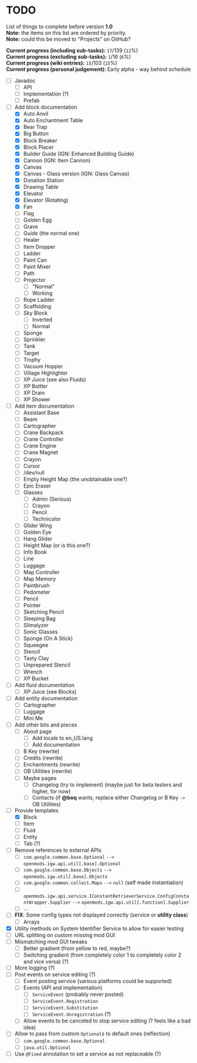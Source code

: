 # TODO
List of things to complete before version **1.0**<br />
**Note:** the items on this list are ordered by priority.<br />
**Note:** could this be moved to "Projects" on GitHub?

**Current progress (including sub-tasks):** `17`/139 (`12`%)<br />
**Current progress (excluding sub-tasks):** `1`/16 (`6`%)<br />
**Current progress (wiki entries):** `15`/103 (`15`%)<br />
**Current progress (personal judgement):** Early alpha - way behind schedule

- [ ] Javadoc
  - [ ] API
  - [ ] Implementation (?)
  - [ ] Prefab
- [ ] Add block documentation
  - [X] Auto Anvil
  - [X] Auto Enchantment Table
  - [X] Bear Trap
  - [X] Big Button
  - [X] Block Breaker
  - [X] Block Placer
  - [X] Builder Guide (IGN: Enhanced Building Guide)
  - [X] Cannon (IGN: Item Cannon)
  - [X] Canvas
  - [X] Canvas - Glass version (IGN: Glass Canvas)
  - [X] Donation Station
  - [X] Drawing Table
  - [X] Elevator
  - [X] Elevator (Rotating)
  - [X] Fan
  - [ ] Flag
  - [ ] Golden Egg
  - [ ] Grave
  - [ ] Guide (the normal one)
  - [ ] Healer
  - [ ] Item Dropper
  - [ ] Ladder
  - [ ] Paint Can
  - [ ] Paint Mixer
  - [ ] Path
  - [ ] Projector
    - [ ] "Normal"
    - [ ] Working
  - [ ] Rope Ladder
  - [ ] Scaffolding
  - [ ] Sky Block
    - [ ] Inverted
	- [ ] Normal
  - [ ] Sponge
  - [ ] Sprinkler
  - [ ] Tank
  - [ ] Target
  - [ ] Trophy
  - [ ] Vacuum Hopper
  - [ ] Village Highlighter
  - [ ] XP Juice (see also Fluids)
  - [ ] XP Bottler
  - [ ] XP Drain
  - [ ] XP Shower
- [ ] Add item documentation
  - [ ] Assistant Base
  - [ ] Beam
  - [ ] Cartographer
  - [ ] Crane Backpack
  - [ ] Crane Controller
  - [ ] Crane Engine
  - [ ] Crane Magnet
  - [ ] Crayon
  - [ ] Cursor
  - [ ] /dev/null
  - [ ] Empty Height Map (the unobtainable one?)
  - [ ] Epic Eraser
  - [ ] Glasses
    - [ ] Admin (Serious)
	- [ ] Crayon
	- [ ] Pencil
	- [ ] Technicolor
  - [ ] Glider Wing
  - [ ] Golden Eye
  - [ ] Hang Glider
  - [ ] Height Map (or is this one?)
  - [ ] Info Book
  - [ ] Line
  - [ ] Luggage
  - [ ] Map Controller
  - [ ] Map Memory
  - [ ] Paintbrush
  - [ ] Pedometer
  - [ ] Pencil
  - [ ] Pointer
  - [ ] Sketching Pencil
  - [ ] Sleeping Bag
  - [ ] Slimalyzer
  - [ ] Sonic Glasses
  - [ ] Sponge (On A Stick)
  - [ ] Squeegee
  - [ ] Stencil
  - [ ] Tasty Clay
  - [ ] Unprepared Stencil
  - [ ] Wrench
  - [ ] XP Bucket
- [ ] Add fluid documentation
  - [ ] XP Juice (see Blocks)
- [ ] Add entity documentation
  - [ ] Cartographer
  - [ ] Luggage
  - [ ] Mini Me
- [ ] Add other bits and pieces
  - [ ] About page
    - [ ] Add locale to en_US.lang
	- [ ] Add documentation
  - [ ] B Key (rewrite)
  - [ ] Credits (rewrite)
  - [ ] Enchantments (rewrite)
  - [ ] OB Utilities (rewrite)
  - [ ] Maybe pages
    - [ ] Changelog (try to implement) (maybe just for beta testers and higher, for now)
	- [ ] Contacts (if **@boq** wants, replace either Changelog or B Key `->` OB Utilities)
- [ ] Provide templates
  - [X] Block
  - [ ] Item
  - [ ] Fluid
  - [ ] Entity
  - [ ] Tab (?)
- [ ] Remove references to external APIs
  - [ ] `com.google.common.base.Optional` `-->` `openmods.igw.api.util[.base].Optional`
  - [ ] `com.google.common.base.Objects` `-->` `openmods.igw.util[.base].Objects`
  - [ ] `com.google.common.collect.Maps` `-->` `null` (self made instantiation)
  - [ ] `openmods.igw.api.service.IConstantRetrieverService.ConfigConstantWrapper.Supplier` `-->` `openmods.igw.api.util[.function].Supplier`
  - [ ] ...
- [ ] **FIX**: Some config types not displayed correctly (service or **utility class**)
  - [ ] Arrays
- [X] Utility methods on System Identifier Service to allow for easier testing
- [ ] URL splitting on custom missing mod GUI
- [ ] Mismatching mod GUI tweaks
  - [ ] Better gradient (from yellow to red, maybe?)
  - [ ] Switching gradient (from completely color 1 to completely color 2 and vice versa) (?)
- [ ] More logging (?)
- [ ] Post events on service editing (?)
  - [ ] Event posting service (various platforms could be supported)
  - [ ] Events (API and implementation)
    - [ ] `ServiceEvent` (probably never posted)
    - [ ] `ServiceEvent.Registration`
    - [ ] `ServiceEvent.Substitution`
    - [ ] `ServiceEvent.Unregistration` (?)
  - [ ] Allow events to be canceled to stop service editing (? feels like a bad idea)
- [ ] Allow to pass from custom `Optional`s to default ones (reflection)
  - [ ] `com.google.common.base.Optional`
  - [ ] `java.util.Optional`
- [ ] Use `@Fixed` annotation to set a service as not replaceable (?)